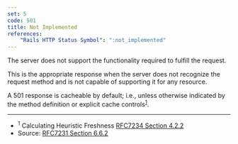 ```yaml
---
set: 5
code: 501
title: Not Implemented
references:
    "Rails HTTP Status Symbol": ":not_implemented"
---
```


The server does not support the functionality required to fulfill the request.

This is the appropriate response when the server does not recognize the request
method and is not capable of supporting it for any resource.

A 501 response is cacheable by default; i.e., unless otherwise indicated by the
method definition or explicit cache controls<sup>[1](#ref-1)</sup>.

---

* <span id="ref-1"><sup>1</sup> Calculating Heuristic Freshness
[RFC7234 Section 4.2.2][2]</span>
* Source: [RFC7231 Section 6.6.2][1]

[1]: <http://tools.ietf.org/html/rfc7231#section-6.6.2>
[2]: <http://tools.ietf.org/html/rfc7234#section-4.2.2>
